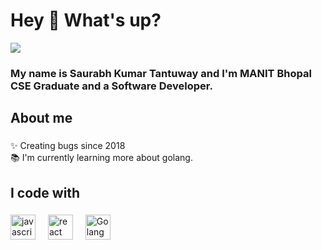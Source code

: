 <h1 align="left">Hey 👋 What's up?</h1>
<p>
  <img src="https://komarev.com/ghpvc/?username=your-C0De-Saurabh&style=flat-square&color=lightgrey&base=50">
</p>

### <p align="left">My name is Saurabh Kumar Tantuway and I'm MANIT Bhopal CSE Graduate and a Software Developer.</p>

###

<h2 align="left">About me</h2>

###

<p align="left">✨ Creating bugs since 2018 <br>📚 I'm currently learning more about golang.<br>

###

<h2 align="left">I code with</h2>

###

<div align="left">
  <img src="https://cdn.jsdelivr.net/gh/devicons/devicon/icons/javascript/javascript-original.svg" height="40" alt="javascript logo"  />
  <img width="12" />
  <img src="https://cdn.jsdelivr.net/gh/devicons/devicon/icons/react/react-original.svg" height="40" alt="react logo"  />
  <img width="12" />
  <img src="https://go.dev/blog/go-brand/Go-Logo/PNG/Go-Logo_LightBlue.png" height="40" alt="Golang logo"  />
  <img width="12" />  
 
</div>

###
